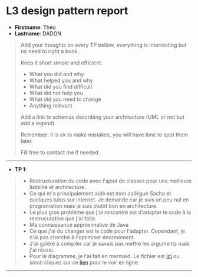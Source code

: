 # L3 design pattern report

- **Firstname**: Théo
- **Lastname**: DADON


> Add your thoughts on every TP bellow, everything is interresting but no need to right a book.
> 
> Keep it short simple and efficient:
> 
> - What you did and why
> - What helped you and why
> - What did you find difficult
> - What did not help you
> - What did you need to change
> - Anything relevant
> 
> Add a link to schemas describing your architecture (UML or not but add a legend)
> 
> Remember: it is ok to make mistakes, you will have time to spot them later.
> 
> Fill free to contact me if needed.

---
- **TP 1**: 
> - Restructuration du code avec l'ajout de classes pour une meilleure lisibilité et architecture.
> - Ce qui m'a principalement aidé est mon collègue Sacha et quelques tutos sur internet. Je demande car je suis un peu nul en programation mais je suis plutôt bon en architecture.
> - Le plus gros problème que j'ai rencontré est d'adapter le code à la restrucuration que j'ai faite.
> - Ma connaissance approximative de Java
> - Ce que j'ai du changer est le code pour l'adapter. Cependant, je n'ai pas cherché à l'optimiser énormément.
> - J'ai galéré à compiler car je savais pas mettre les arguments mais j'ai réussi.
> - Pour le diagramme, je l'ai fait en mermaid. Le fichier est [ici](diag.mmd) ou sinon cliquez sur ce [lien](https://mermaid.live/edit#pako:eNrFVF1rwjAU_SshTxva_oAiheEUlK0OKmOwjhGaaw1rEklS2XD-96WtztRGnwbLS8u9555zv7g7nEsKOMJ5SbS-Z6RQhGcC2ddY0N1mg3atoX4DTpi4SY1ionh9Q0QV-hZFaCsZbUH7TLjhY8k5EXQmDKgVycHlCuAT8spAn44J42VbSiofmDaPRJAClEs2GrGjRhw7-TKhQZmDBDKWoJtvAyot583VOuZaCo9qsGIlPBGztrH15--Fx3r7L7oTpaBSHunB2s6zBOuX6qjCQWuLu0o4tRn76Aow00MxR7q6uITwhu9U3XmCwteYebpI3icvy0mSzhaJjW8pT4Bx-nzR_6tQL30QxL3tbb29na6hZ6vZIt2tCcPvCyhnxFdAPtHOkPqSNcRpe0_N7z8XCsPYabavsL6_U1LXjYeYg7JnhNqr00wuw2YNHDIc2V9K1EeGM7G3OFIZmX6JHEdGVTDE1YYSA4cj1Rr3P--dfq0) pour le voir en ligne.

---



